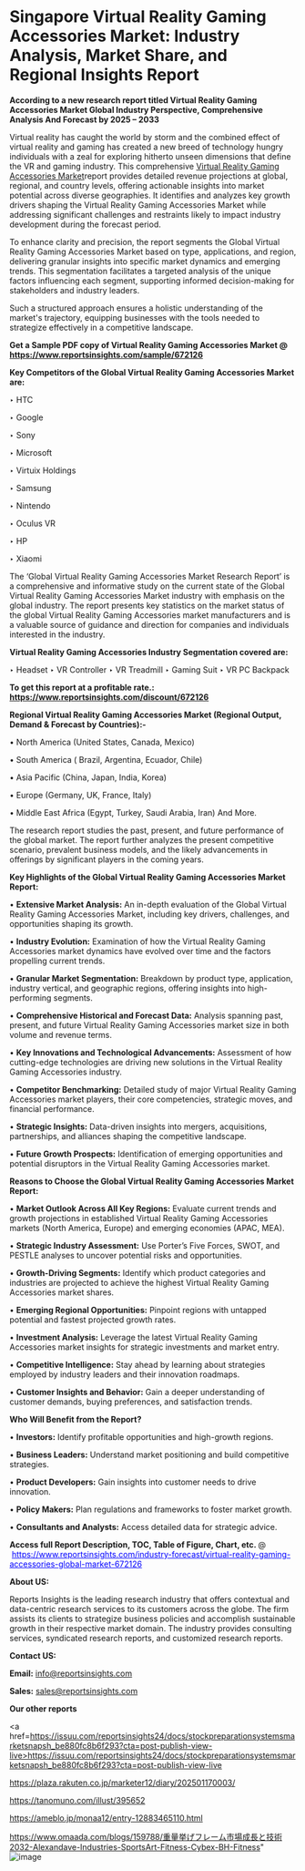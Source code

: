 # Singapore Virtual Reality Gaming Accessories Market: Industry Analysis, Market Share, and Regional Insights Report

<strong>According to a new research report titled Virtual Reality Gaming Accessories Market Global Industry Perspective, Comprehensive Analysis And Forecast by 2025 – 2033</strong>

Virtual reality has caught the world by storm and the combined effect of virtual reality and gaming has created a new breed of technology hungry individuals with a zeal for exploring hitherto unseen dimensions that define the VR and gaming industry. This comprehensive <a href=https://www.reportsinsights.com/sample/672126>Virtual Reality Gaming Accessories Market</a>report provides detailed revenue projections at global, regional, and country levels, offering actionable insights into market potential across diverse geographies. It identifies and analyzes key growth drivers shaping the Virtual Reality Gaming Accessories Market while addressing significant challenges and restraints likely to impact industry development during the forecast period.

To enhance clarity and precision, the report segments the Global Virtual Reality Gaming Accessories Market based on type, applications, and region, delivering granular insights into specific market dynamics and emerging trends. This segmentation facilitates a targeted analysis of the unique factors influencing each segment, supporting informed decision-making for stakeholders and industry leaders.

Such a structured approach ensures a holistic understanding of the market's trajectory, equipping businesses with the tools needed to strategize effectively in a competitive landscape.

<strong>Get a Sample PDF copy of Virtual Reality Gaming Accessories Market </strong><strong>@<a href=https://www.reportsinsights.com/sample/672126 style=color:#0000ff;> https://www.reportsinsights.com/sample/672126</a></strong></font>

<strong>Key Competitors of the Global Virtual Reality Gaming Accessories Market are:</strong>

‣ HTC

‣ Google

‣ Sony

‣ Microsoft

‣ Virtuix Holdings

‣ Samsung

‣ Nintendo

‣ Oculus VR

‣ HP

‣ Xiaomi

The ‘Global Virtual Reality Gaming Accessories Market Research Report’ is a comprehensive and informative study on the current state of the Global Virtual Reality Gaming Accessories Market industry with emphasis on the global industry. The report presents key statistics on the market status of the global Virtual Reality Gaming Accessories market manufacturers and is a valuable source of guidance and direction for companies and individuals interested in the industry.

<strong>Virtual Reality Gaming Accessories Industry Segmentation covered are:</strong>

‣ Headset
‣ VR Controller
‣ VR Treadmill
‣ Gaming Suit
‣ VR PC Backpack

<strong>To get this report at a profitable rate.: <a href=https://www.reportsinsights.com/discount/672126 style=color:#0000ff;>https://www.reportsinsights.com/discount/672126</a></strong></font>

<strong>Regional Virtual Reality Gaming Accessories Market (Regional Output, Demand &amp; Forecast by Countries):-</strong>

• North America (United States, Canada, Mexico)

• South America ( Brazil, Argentina, Ecuador, Chile)

• Asia Pacific (China, Japan, India, Korea)

• Europe (Germany, UK, France, Italy)

• Middle East Africa (Egypt, Turkey, Saudi Arabia, Iran) And More.

The research report studies the past, present, and future performance of the global market. The report further analyzes the present competitive scenario, prevalent business models, and the likely advancements in offerings by significant players in the coming years.

<strong>Key Highlights of the Global Virtual Reality Gaming Accessories Market Report:</strong>

• <strong>Extensive Market Analysis:</strong> An in-depth evaluation of the Global Virtual Reality Gaming Accessories Market, including key drivers, challenges, and opportunities shaping its growth.

• <strong>Industry Evolution:</strong> Examination of how the Virtual Reality Gaming Accessories market dynamics have evolved over time and the factors propelling current trends.

• <strong>Granular Market Segmentation:</strong> Breakdown by product type, application, industry vertical, and geographic regions, offering insights into high-performing segments.

• <strong>Comprehensive Historical and Forecast Data:</strong> Analysis spanning past, present, and future Virtual Reality Gaming Accessories market size in both volume and revenue terms.

• <strong>Key Innovations and Technological Advancements:</strong> Assessment of how cutting-edge technologies are driving new solutions in the Virtual Reality Gaming Accessories industry.

• <strong>Competitor Benchmarking:</strong> Detailed study of major Virtual Reality Gaming Accessories market players, their core competencies, strategic moves, and financial performance.

• <strong>Strategic Insights:</strong> Data-driven insights into mergers, acquisitions, partnerships, and alliances shaping the competitive landscape.

• <strong>Future Growth Prospects:</strong> Identification of emerging opportunities and potential disruptors in the Virtual Reality Gaming Accessories market.

<strong>Reasons to Choose the Global Virtual Reality Gaming Accessories Market Report:</strong>

• <strong>Market Outlook Across All Key Regions:</strong> Evaluate current trends and growth projections in established Virtual Reality Gaming Accessories markets (North America, Europe) and emerging economies (APAC, MEA).

• <strong>Strategic Industry Assessment:</strong> Use Porter’s Five Forces, SWOT, and PESTLE analyses to uncover potential risks and opportunities.

• <strong>Growth-Driving Segments:</strong> Identify which product categories and industries are projected to achieve the highest Virtual Reality Gaming Accessories market shares.

• <strong>Emerging Regional Opportunities:</strong> Pinpoint regions with untapped potential and fastest projected growth rates.

• <strong>Investment Analysis:</strong> Leverage the latest Virtual Reality Gaming Accessories market insights for strategic investments and market entry.

• <strong>Competitive Intelligence:</strong> Stay ahead by learning about strategies employed by industry leaders and their innovation roadmaps.

• <strong>Customer Insights and Behavior:</strong> Gain a deeper understanding of customer demands, buying preferences, and satisfaction trends.

<strong>Who Will Benefit from the Report?</strong>

• <strong>Investors:</strong> Identify profitable opportunities and high-growth regions.

• <strong>Business Leaders:</strong> Understand market positioning and build competitive strategies.

• <strong>Product Developers:</strong> Gain insights into customer needs to drive innovation.

• <strong>Policy Makers:</strong> Plan regulations and frameworks to foster market growth.

• <strong>Consultants and Analysts:</strong> Access detailed data for strategic advice.
</ul>
<strong>Access full Report Description, TOC, Table of Figure, Chart, etc. </strong>@  <a href=https://www.reportsinsights.com/industry-forecast/virtual-reality-gaming-accessories-global-market-672126 style=color:#0000ff;>https://www.reportsinsights.com/industry-forecast/virtual-reality-gaming-accessories-global-market-672126</a></font>

<strong><strong>About US</strong>:</strong>

Reports Insights is the leading research industry that offers contextual and data-centric research services to its customers across the globe. The firm assists its clients to strategize business policies and accomplish sustainable growth in their respective market domain. The industry provides consulting services, syndicated research reports, and customized research reports.

<strong>Contact US:</strong>

<p class=""""><b>Email:</b> <a href=mailto:info@reportsinsights.com>info@reportsinsights.com</a></p>
<p class=""""><b>Sales:</b> <a href=mailto:sales@reportsinsights.com>sales@reportsinsights.com</a></p>

<strong>Our other reports</strong>

<a href=https://issuu.com/reportsinsights24/docs/stockpreparationsystemsmarketsnapsh_be880fc8b6f293?cta=post-publish-view-live>https://issuu.com/reportsinsights24/docs/stockpreparationsystemsmarketsnapsh_be880fc8b6f293?cta=post-publish-view-live</a>

<a href=https://plaza.rakuten.co.jp/marketer12/diary/202501170003/>https://plaza.rakuten.co.jp/marketer12/diary/202501170003/</a>

<a href=https://tanomuno.com/illust/395652>https://tanomuno.com/illust/395652</a>

<a href=https://ameblo.jp/monaa12/entry-12883465110.html>https://ameblo.jp/monaa12/entry-12883465110.html</a>

<a href=https://www.omaada.com/blogs/159788/重量挙げフレーム市場成長と技術2032-Alexandave-Industries-SportsArt-Fitness-Cybex-BH-Fitness>https://www.omaada.com/blogs/159788/重量挙げフレーム市場成長と技術2032-Alexandave-Industries-SportsArt-Fitness-Cybex-BH-Fitness</a>"
![image](https://github.com/user-attachments/assets/9064db9e-181f-46ba-aea5-bace711164d5)
